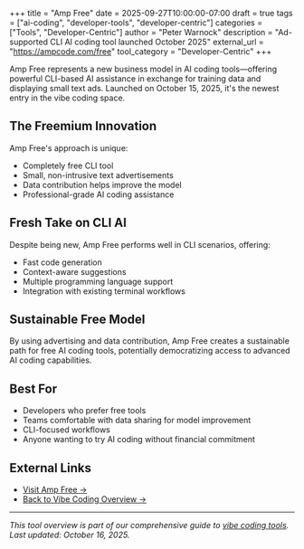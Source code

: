+++
title = "Amp Free"
date = 2025-09-27T10:00:00-07:00
draft = true
tags = ["ai-coding", "developer-tools", "developer-centric"]
categories = ["Tools", "Developer-Centric"]
author = "Peter Warnock"
description = "Ad-supported CLI AI coding tool launched October 2025"
external_url = "https://ampcode.com/free"
tool_category = "Developer-Centric"
+++

Amp Free represents a new business model in AI coding tools—offering powerful CLI-based AI assistance in exchange for training data and displaying small text ads. Launched on October 15, 2025, it's the newest entry in the vibe coding space.

## The Freemium Innovation

Amp Free's approach is unique:
- Completely free CLI tool
- Small, non-intrusive text advertisements
- Data contribution helps improve the model
- Professional-grade AI coding assistance

## Fresh Take on CLI AI

Despite being new, Amp Free performs well in CLI scenarios, offering:
- Fast code generation
- Context-aware suggestions
- Multiple programming language support
- Integration with existing terminal workflows

## Sustainable Free Model

By using advertising and data contribution, Amp Free creates a sustainable path for free AI coding tools, potentially democratizing access to advanced AI coding capabilities.

## Best For

- Developers who prefer free tools
- Teams comfortable with data sharing for model improvement
- CLI-focused workflows
- Anyone wanting to try AI coding without financial commitment

## External Links

- [Visit Amp Free →](https://ampcode.com/free)
- [Back to Vibe Coding Overview →](/posts/vibe-coding-revolution/)

---

*This tool overview is part of our comprehensive guide to [vibe coding tools](/posts/vibe-coding-revolution/). Last updated: October 16, 2025.*
